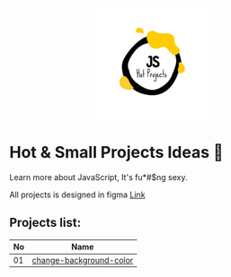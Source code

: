 <p align="center">
  <img src="https://github.com/IAmTahazzot/Archive/blob/main/projects/hot-projects/hot-projects.png" alt="archive logo" width="200px" height="200px" />
</p>

# Hot & Small Projects Ideas 🤗

Learn more about JavaScript, It's fu*#$ng sexy.

All projects is designed in figma [Link][figma]

## Projects list:

| No  | Name                           |
|-----|--------------------------------|
| 01  | [change-background-color][1]   |

[1]: ./change-background-color 
[figma]: https://www.figma.com/file/scZqp2i1j5LfbDgX1xrhix/Hot-Projects?node-id=0%3A1&t=OZmyr4PmLdwm6QkN-1